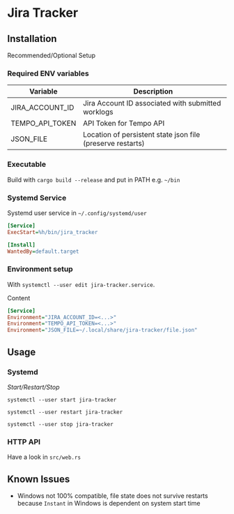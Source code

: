 # Jira Tracker

## Installation

Recommended/Optional Setup

### Required ENV variables

| Variable        | Description                                                |
|-----------------|------------------------------------------------------------|
| JIRA_ACCOUNT_ID | Jira Account ID associated with submitted worklogs         |
| TEMPO_API_TOKEN | API Token for Tempo API                                    |
| JSON_FILE       | Location of persistent state json file (preserve restarts) |

### Executable

Build with `cargo build --release` and put in PATH e.g. `~/bin`

### Systemd Service

Systemd user service in `~/.config/systemd/user`

```ini
[Service]
ExecStart=%h/bin/jira_tracker

[Install]
WantedBy=default.target
```

### Environment setup

With `systemctl --user edit jira-tracker.service`.

Content

```ini
[Service]
Environment="JIRA_ACCOUNT_ID=<...>"
Environment="TEMPO_API_TOKEN=<...>"
Environment="JSON_FILE=~/.local/share/jira-tracker/file.json"
```

## Usage

### Systemd

*Start/Restart/Stop*

`systemctl --user start jira-tracker`

`systemctl --user restart jira-tracker`

`systemctl --user stop jira-tracker`

### HTTP API

Have a look in `src/web.rs`

## Known Issues

- Windows not 100% compatible, file state does not survive restarts because `Instant` in Windows is dependent on system start time
